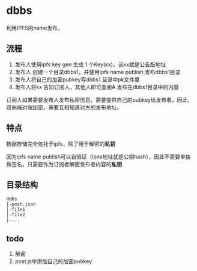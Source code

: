# dbbs

利用IPFS的name发布。

## 流程

1. 发布人使用ipfs key gen 生成 1 个Key(kx)，该kx就是公告版地址
2. 发布人 创建一个目录dbbs1，并使用ipfs name publish 发布dbbs1目录
3. 发布人将自己的加密pubkey写dbbs1 目录中pk文件里
4. 发布人将kx 告知订阅人，其他人即可查阅A 发布在dbbs1目录中的内容

订阅人如果需要发布人发布私密信息，需要提供自己的pubkey给发布者，因此，双向端对端加密，需要互相知道对方的发布地址。

## 特点

数据存储完全依托于ipfs，除了用于解密的**私钥**

因为ipfs name publish可以自验证（ipns地址就是公钥hash），因此不需要单独做签名，只需要作为订阅者解密发布者内容的**私钥**

## 目录结构

```
ddbs
|-post.json
|-file1
|-file2
|-...
```


## todo 

1. 解密
2. post.js中添加自己的加密pubkey

